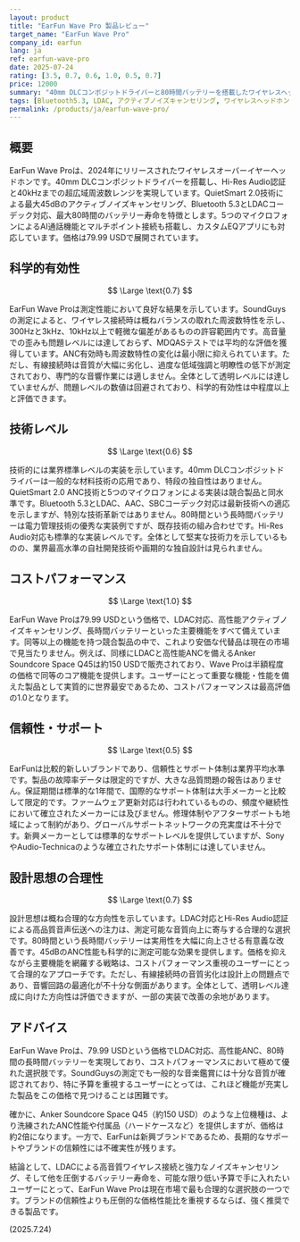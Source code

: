 ```yaml
---
layout: product
title: "EarFun Wave Pro 製品レビュー"
target_name: "EarFun Wave Pro"
company_id: earfun
lang: ja
ref: earfun-wave-pro
date: 2025-07-24
rating: [3.5, 0.7, 0.6, 1.0, 0.5, 0.7]
price: 12000
summary: "40mm DLCコンポジットドライバーと80時間バッテリーを搭載したワイヤレスヘッドホン。QuietSmart 2.0技術による45dBのANC性能とLDAC対応を79.99 USDで提供。同等機能を持つ製品の中で最安クラスであり、コストパフォーマンスに極めて優れる。"
tags: [Bluetooth5.3, LDAC, アクティブノイズキャンセリング, ワイヤレスヘッドホン]
permalink: /products/ja/earfun-wave-pro/
---
```

## 概要

EarFun Wave Proは、2024年にリリースされたワイヤレスオーバーイヤーヘッドホンです。40mm DLCコンポジットドライバーを搭載し、Hi-Res Audio認証と40kHzまでの超広域周波数レンジを実現しています。QuietSmart 2.0技術による最大45dBのアクティブノイズキャンセリング、Bluetooth 5.3とLDACコーデック対応、最大80時間のバッテリー寿命を特徴とします。5つのマイクロフォンによるAI通話機能とマルチポイント接続も搭載し、カスタムEQアプリにも対応しています。価格は79.99 USDで展開されています。

## 科学的有効性

$$ \Large \text{0.7} $$

EarFun Wave Proは測定性能において良好な結果を示しています。SoundGuysの測定によると、ワイヤレス接続時は概ねバランスの取れた周波数特性を示し、300Hzと3kHz、10kHz以上で軽微な偏差があるものの許容範囲内です。高音量での歪みも問題レベルには達しておらず、MDQASテストでは平均的な評価を獲得しています。ANC有効時も周波数特性の変化は最小限に抑えられています。ただし、有線接続時は音質が大幅に劣化し、過度な低域強調と明瞭性の低下が測定されており、専門的な音響作業には適しません。全体として透明レベルには達していませんが、問題レベルの数値は回避されており、科学的有効性は中程度以上と評価できます。

## 技術レベル

$$ \Large \text{0.6} $$

技術的には業界標準レベルの実装を示しています。40mm DLCコンポジットドライバーは一般的な材料技術の応用であり、特段の独自性はありません。QuietSmart 2.0 ANC技術と5つのマイクロフォンによる実装は競合製品と同水準です。Bluetooth 5.3とLDAC、AAC、SBCコーデック対応は最新技術への適応を示しますが、特別な技術革新ではありません。80時間という長時間バッテリーは電力管理技術の優秀な実装例ですが、既存技術の組み合わせです。Hi-Res Audio対応も標準的な実装レベルです。全体として堅実な技術力を示しているものの、業界最高水準の自社開発技術や画期的な独自設計は見られません。

## コストパフォーマンス

$$ \Large \text{1.0} $$

EarFun Wave Proは79.99 USDという価格で、LDAC対応、高性能アクティブノイズキャンセリング、長時間バッテリーといった主要機能をすべて備えています。同等以上の機能を持つ競合製品の中で、これより安価な代替品は現在の市場で見当たりません。例えば、同様にLDACと高性能ANCを備えるAnker Soundcore Space Q45は約150 USDで販売されており、Wave Proは半額程度の価格で同等のコア機能を提供します。ユーザーにとって重要な機能・性能を備えた製品として実質的に世界最安であるため、コストパフォーマンスは最高評価の1.0となります。

## 信頼性・サポート

$$ \Large \text{0.5} $$

EarFunは比較的新しいブランドであり、信頼性とサポート体制は業界平均水準です。製品の故障率データは限定的ですが、大きな品質問題の報告はありません。保証期間は標準的な1年間で、国際的なサポート体制は大手メーカーと比較して限定的です。ファームウェア更新対応は行われているものの、頻度や継続性において確立されたメーカーには及びません。修理体制やアフターサポートも地域によって制約があり、グローバルサポートネットワークの充実度は不十分です。新興メーカーとしては標準的なサポートレベルを提供していますが、SonyやAudio-Technicaのような確立されたサポート体制には達していません。

## 設計思想の合理性

$$ \Large \text{0.7} $$

設計思想は概ね合理的な方向性を示しています。LDAC対応とHi-Res Audio認証による高品質音声伝送への注力は、測定可能な音質向上に寄与する合理的な選択です。80時間という長時間バッテリーは実用性を大幅に向上させる有意義な改善です。45dBのANC性能も科学的に測定可能な効果を提供します。価格を抑えながら主要機能を網羅する戦略は、コストパフォーマンス重視のユーザーにとって合理的なアプローチです。ただし、有線接続時の音質劣化は設計上の問題点であり、音響回路の最適化が不十分な側面があります。全体として、透明レベル達成に向けた方向性は評価できますが、一部の実装で改善の余地があります。

## アドバイス

EarFun Wave Proは、79.99 USDという価格でLDAC対応、高性能ANC、80時間の長時間バッテリーを実現しており、コストパフォーマンスにおいて極めて優れた選択肢です。SoundGuysの測定でも一般的な音楽鑑賞には十分な音質が確認されており、特に予算を重視するユーザーにとっては、これほど機能が充実した製品をこの価格で見つけることは困難です。

確かに、Anker Soundcore Space Q45（約150 USD）のような上位機種は、より洗練されたANC性能や付属品（ハードケースなど）を提供しますが、価格は約2倍になります。一方で、EarFunは新興ブランドであるため、長期的なサポートやブランドの信頼性には不確実性が残ります。

結論として、LDACによる高音質ワイヤレス接続と強力なノイズキャンセリング、そして他を圧倒するバッテリー寿命を、可能な限り低い予算で手に入れたいユーザーにとって、EarFun Wave Proは現在市場で最も合理的な選択肢の一つです。ブランドの信頼性よりも圧倒的な価格性能比を重視するならば、強く推奨できる製品です。

(2025.7.24)
